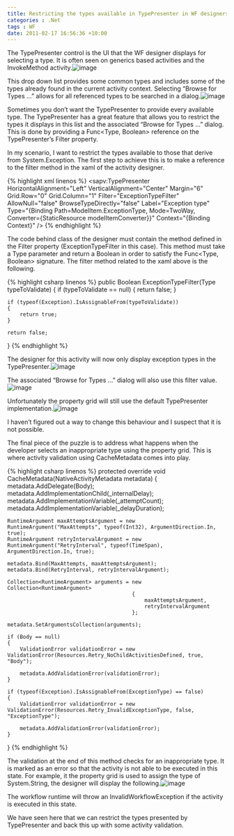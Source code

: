 ```yaml
---
title: Restricting the types available in TypePresenter in WF designers
categories : .Net
tags : WF
date: 2011-02-17 16:56:36 +10:00
---
```


The TypePresenter control is the UI that the WF designer displays for selecting a type. It is often seen on generics based activities and the InvokeMethod activity.![image][0]

This drop down list provides some common types and includes some of the types already found in the current activity context. Selecting “Browse for Types …” allows for all referenced types to be searched in a dialog.![image][1]

Sometimes you don’t want the TypePresenter to provide every available type. The TypePresenter has a great feature that allows you to restrict the types it displays in this list and the associated “Browse for Types …” dialog. This is done by providing a Func<Type, Boolean> reference on the TypePresenter’s Filter property. 

In my scenario, I want to restrict the types available to those that derive from System.Exception. The first step to achieve this is to make a reference to the filter method in the xaml of the activity designer.{% highlight xml linenos %}
<sapv:TypePresenter HorizontalAlignment="Left"
    VerticalAlignment="Center"
    Margin="6"
    Grid.Row="0"
    Grid.Column="1"
    Filter="ExceptionTypeFilter"
    AllowNull="false"
    BrowseTypeDirectly="false"
    Label="Exception type"
    Type="{Binding Path=ModelItem.ExceptionType, Mode=TwoWay, Converter={StaticResource modelItemConverter}}"
    Context="{Binding Context}" />
{% endhighlight %}

The code behind class of the designer must contain the method defined in the Filter property (ExceptionTypeFilter in this case). This method must take a Type parameter and return a Boolean in order to satisfy the Func<Type, Boolean> signature. The filter method related to the xaml above is the following.{% highlight csharp linenos %}
public Boolean ExceptionTypeFilter(Type typeToValidate)
{
    if (typeToValidate == null)
    {
        return false;
    }
    
    if (typeof(Exception).IsAssignableFrom(typeToValidate))
    {
        return true;
    }
    
    return false;
}
{% endhighlight %}

The designer for this activity will now only display exception types in the TypePresenter.![image][2]

The associated “Browse for Types …” dialog will also use this filter value.![image][3]

Unfortunately the property grid will still use the default TypePresenter implementation.![image][4]

I haven’t figured out a way to change this behaviour and I suspect that it is not possible. 

The final piece of the puzzle is to address what happens when the developer selects an inappropriate type using the property grid. This is where activity validation using CacheMetadata comes into play.{% highlight csharp linenos %}
protected override void CacheMetadata(NativeActivityMetadata metadata)
{
    metadata.AddDelegate(Body);
    metadata.AddImplementationChild(_internalDelay);
    metadata.AddImplementationVariable(_attemptCount);
    metadata.AddImplementationVariable(_delayDuration);
    
    RuntimeArgument maxAttemptsArgument = new RuntimeArgument("MaxAttempts", typeof(Int32), ArgumentDirection.In, true);
    RuntimeArgument retryIntervalArgument = new RuntimeArgument("RetryInterval", typeof(TimeSpan), ArgumentDirection.In, true);
    
    metadata.Bind(MaxAttempts, maxAttemptsArgument);
    metadata.Bind(RetryInterval, retryIntervalArgument);
    
    Collection<RuntimeArgument> arguments = new Collection<RuntimeArgument>
                                            {
                                                maxAttemptsArgument, 
                                                retryIntervalArgument
                                            };
    
    metadata.SetArgumentsCollection(arguments);
    
    if (Body == null)
    {
        ValidationError validationError = new ValidationError(Resources.Retry_NoChildActivitiesDefined, true, "Body");
    
        metadata.AddValidationError(validationError);
    }
    
    if (typeof(Exception).IsAssignableFrom(ExceptionType) == false)
    {
        ValidationError validationError = new ValidationError(Resources.Retry_InvalidExceptionType, false, "ExceptionType");
    
        metadata.AddValidationError(validationError);
    }
}
{% endhighlight %}

The validation at the end of this method checks for an inappropriate type. It is marked as an error so that the activity is not able to be executed in this state. For example, it the property grid is used to assign the type of System.String, the designer will display the following.![image][5]

The workflow runtime will throw an InvalidWorkflowException if the activity is executed in this state.

We have seen here that we can restrict the types presented by TypePresenter and back this up with some activity validation.

[0]: //blogfiles/image_66.png
[1]: //blogfiles/image_67.png
[2]: //blogfiles/image_68.png
[3]: //blogfiles/image_69.png
[4]: //blogfiles/image_70.png
[5]: //blogfiles/image_71.png
